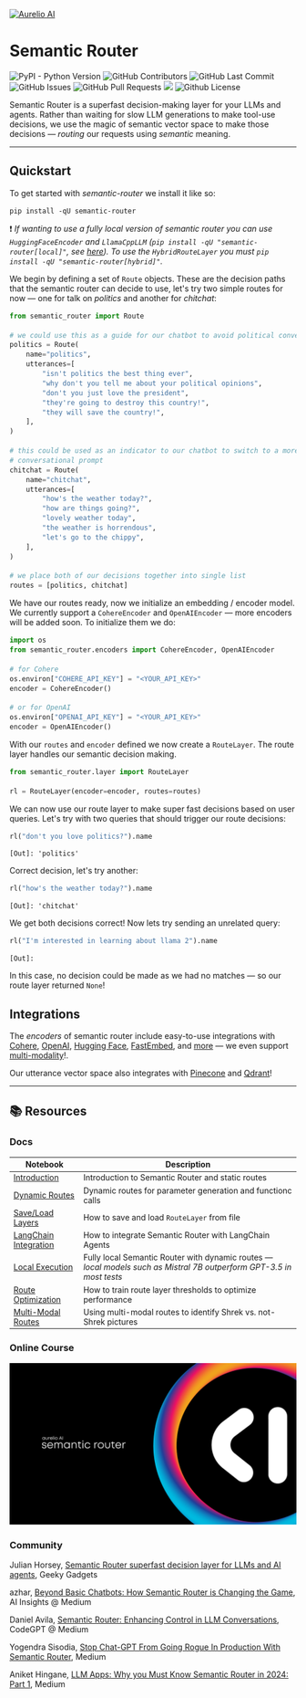 [![Aurelio AI](https://pbs.twimg.com/profile_banners/1671498317455581184/1696285195/1500x500)](https://aurelio.ai)

# Semantic Router

<p>
<img alt="PyPI - Python Version" src="https://img.shields.io/pypi/pyversions/semantic-router?logo=python&logoColor=gold" />
<img alt="GitHub Contributors" src="https://img.shields.io/github/contributors/aurelio-labs/semantic-router" />
<img alt="GitHub Last Commit" src="https://img.shields.io/github/last-commit/aurelio-labs/semantic-router" />
<img alt="" src="https://img.shields.io/github/repo-size/aurelio-labs/semantic-router" />
<img alt="GitHub Issues" src="https://img.shields.io/github/issues/aurelio-labs/semantic-router" />
<img alt="GitHub Pull Requests" src="https://img.shields.io/github/issues-pr/aurelio-labs/semantic-router" />
<img src="https://codecov.io/gh/aurelio-labs/semantic-router/graph/badge.svg?token=H8OOMV2TUF" />
<img alt="Github License" src="https://img.shields.io/badge/License-MIT-yellow.svg" />
</p>

Semantic Router is a superfast decision-making layer for your LLMs and agents. Rather than waiting for slow LLM generations to make tool-use decisions, we use the magic of semantic vector space to make those decisions — _routing_ our requests using _semantic_ meaning.

---

## Quickstart

To get started with _semantic-router_ we install it like so:

```
pip install -qU semantic-router
```

❗️ _If wanting to use a fully local version of semantic router you can use `HuggingFaceEncoder` and `LlamaCppLLM` (`pip install -qU "semantic-router[local]"`, see [here](https://github.com/aurelio-labs/semantic-router/blob/main/docs/05-local-execution.ipynb)). To use the `HybridRouteLayer` you must `pip install -qU "semantic-router[hybrid]"`._

We begin by defining a set of `Route` objects. These are the decision paths that the semantic router can decide to use, let's try two simple routes for now — one for talk on _politics_ and another for _chitchat_:

```python
from semantic_router import Route

# we could use this as a guide for our chatbot to avoid political conversations
politics = Route(
    name="politics",
    utterances=[
        "isn't politics the best thing ever",
        "why don't you tell me about your political opinions",
        "don't you just love the president",
        "they're going to destroy this country!",
        "they will save the country!",
    ],
)

# this could be used as an indicator to our chatbot to switch to a more
# conversational prompt
chitchat = Route(
    name="chitchat",
    utterances=[
        "how's the weather today?",
        "how are things going?",
        "lovely weather today",
        "the weather is horrendous",
        "let's go to the chippy",
    ],
)

# we place both of our decisions together into single list
routes = [politics, chitchat]
```

We have our routes ready, now we initialize an embedding / encoder model. We currently support a `CohereEncoder` and `OpenAIEncoder` — more encoders will be added soon. To initialize them we do:

```python
import os
from semantic_router.encoders import CohereEncoder, OpenAIEncoder

# for Cohere
os.environ["COHERE_API_KEY"] = "<YOUR_API_KEY>"
encoder = CohereEncoder()

# or for OpenAI
os.environ["OPENAI_API_KEY"] = "<YOUR_API_KEY>"
encoder = OpenAIEncoder()
```

With our `routes` and `encoder` defined we now create a `RouteLayer`. The route layer handles our semantic decision making.

```python
from semantic_router.layer import RouteLayer

rl = RouteLayer(encoder=encoder, routes=routes)
```

We can now use our route layer to make super fast decisions based on user queries. Let's try with two queries that should trigger our route decisions:

```python
rl("don't you love politics?").name
```

```
[Out]: 'politics'
```

Correct decision, let's try another:

```python
rl("how's the weather today?").name
```

```
[Out]: 'chitchat'
```

We get both decisions correct! Now lets try sending an unrelated query:

```python
rl("I'm interested in learning about llama 2").name
```

```
[Out]:
```

In this case, no decision could be made as we had no matches — so our route layer returned `None`!

## Integrations

The _encoders_ of semantic router include easy-to-use integrations with [Cohere](https://github.com/aurelio-labs/semantic-router/blob/main/semantic_router/encoders/cohere.py), [OpenAI](https://github.com/aurelio-labs/semantic-router/blob/main/docs/encoders/openai-embed-3.ipynb), [Hugging Face](https://github.com/aurelio-labs/semantic-router/blob/main/docs/encoders/huggingface.ipynb), [FastEmbed](https://github.com/aurelio-labs/semantic-router/blob/main/docs/encoders/fastembed.ipynb), and [more](https://github.com/aurelio-labs/semantic-router/tree/main/semantic_router/encoders) — we even support [multi-modality](https://github.com/aurelio-labs/semantic-router/blob/main/docs/07-multi-modal.ipynb)!.

Our utterance vector space also integrates with [Pinecone](https://github.com/aurelio-labs/semantic-router/blob/main/docs/indexes/pinecone.ipynb) and [Qdrant](https://github.com/aurelio-labs/semantic-router/blob/main/docs/indexes/qdrant.ipynb)!

---

## 📚 Resources

### Docs

| Notebook | Description |
| -------- | ----------- |
| [Introduction](https://github.com/aurelio-labs/semantic-router/blob/main/docs/00-introduction.ipynb) | Introduction to Semantic Router and static routes |
| [Dynamic Routes](https://github.com/aurelio-labs/semantic-router/blob/main/docs/02-dynamic-routes.ipynb) | Dynamic routes for parameter generation and functionc calls |
| [Save/Load Layers](https://github.com/aurelio-labs/semantic-router/blob/main/docs/01-save-load-from-file.ipynb) | How to save and load `RouteLayer` from file |
| [LangChain Integration](https://github.com/aurelio-labs/semantic-router/blob/main/docs/03-basic-langchain-agent.ipynb) | How to integrate Semantic Router with LangChain Agents |
| [Local Execution](https://github.com/aurelio-labs/semantic-router/blob/main/docs/05-local-execution.ipynb) | Fully local Semantic Router with dynamic routes — *local models such as Mistral 7B outperform GPT-3.5 in most tests* |
| [Route Optimization](https://github.com/aurelio-labs/semantic-router/blob/main/docs/06-threshold-optimization.ipynb) | How to train route layer thresholds to optimize performance |
| [Multi-Modal Routes](https://github.com/aurelio-labs/semantic-router/blob/main/docs/07-multi-modal.ipynb) | Using multi-modal routes to identify Shrek vs. not-Shrek pictures |

### Online Course

[![Semantic Router Course](https://github.com/aurelio-labs/assets/blob/main/images/aurelio-1080p-header-dark-semantic-router.jpg)](https://www.aurelio.ai/course/semantic-router)

### Community

Julian Horsey, [Semantic Router superfast decision layer for LLMs and AI agents](https://www.geeky-gadgets.com/semantic-router-superfast-decision-layer-for-llms-and-ai-agents/), Geeky Gadgets

azhar, [Beyond Basic Chatbots: How Semantic Router is Changing the Game](https://medium.com/ai-insights-cobet/beyond-basic-chatbots-how-semantic-router-is-changing-the-game-783dd959a32d), AI Insights @ Medium

Daniel Avila, [Semantic Router: Enhancing Control in LLM Conversations](https://blog.codegpt.co/semantic-router-enhancing-control-in-llm-conversations-68ce905c8d33), CodeGPT @ Medium

Yogendra Sisodia, [Stop Chat-GPT From Going Rogue In Production With Semantic Router](https://medium.com/@scholarly360/stop-chat-gpt-from-going-rogue-in-production-with-semantic-router-937a4768ae19), Medium

Aniket Hingane, [LLM Apps: Why you Must Know Semantic Router in 2024: Part 1](https://medium.com/@learn-simplified/llm-apps-why-you-must-know-semantic-router-in-2024-part-1-bfbda81374c5), Medium
